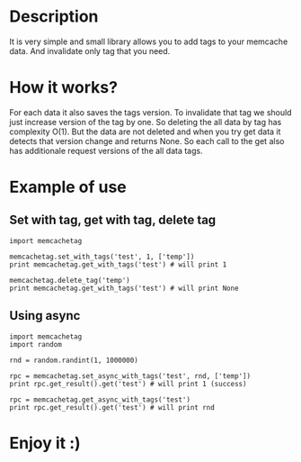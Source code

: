 Description
======================================================================

It is very simple and small library allows you to add tags to your memcache data. And invalidate only tag that you need.

How it works?
======================================================================

For each data it also saves the tags version. To invalidate that tag we should just increase version of the tag by one. So deleting the all data by tag has complexity O(1). But the data are not deleted and when you try get data it detects that version change and returns None. So each call to the get also has additionale request versions of the all data tags.

Example of use
======================================================================

Set with tag, get with tag, delete tag
----------------------------------------------------------------------

    import memcachetag

    memcachetag.set_with_tags('test', 1, ['temp'])
    print memcachetag.get_with_tags('test') # will print 1

    memcachetag.delete_tag('temp')
    print memcachetag.get_with_tags('test') # will print None


Using async
----------------------------------------------------------------------

    import memcachetag
    import random

    rnd = random.randint(1, 1000000)

    rpc = memcachetag.set_async_with_tags('test', rnd, ['temp'])
    print rpc.get_result().get('test') # will print 1 (success)

    rpc = memcachetag.get_async_with_tags('test') 
    print rpc.get_result().get('test') # will print rnd

Enjoy it :)
======================================================================
